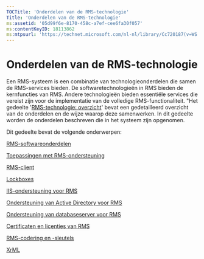 ```yaml
---
TOCTitle: 'Onderdelen van de RMS-technologie'
Title: 'Onderdelen van de RMS-technologie'
ms:assetid: '05d99f6e-8170-458c-a7ef-cee6fa30f057'
ms:contentKeyID: 18113862
ms:mtpsurl: 'https://technet.microsoft.com/nl-nl/library/Cc720187(v=WS.10)'
---
```


Onderdelen van de RMS-technologie
=================================

Een RMS-systeem is een combinatie van technologieonderdelen die samen de RMS-services bieden. De softwaretechnologieën in RMS bieden de kernfuncties van RMS. Andere technologieën bieden essentiële services die vereist zijn voor de implementatie van de volledige RMS-functionaliteit. "Het gedeelte '[RMS-technologie: overzicht](https://technet.microsoft.com/eb48c3de-e038-4fcb-a091-b67ea4fe0dc7)' bevat een gedetailleerd overzicht van de onderdelen en de wijze waarop deze samenwerken. In dit gedeelte worden de onderdelen beschreven die in het systeem zijn opgenomen.

Dit gedeelte bevat de volgende onderwerpen:

[RMS-softwareonderdelen](https://technet.microsoft.com/e38a840e-f390-48fd-8354-50108a64f5ca)

[Toepassingen met RMS-ondersteuning](https://technet.microsoft.com/30bb5565-81d3-43d9-a64d-cf0c5b990712)

[RMS-client](https://technet.microsoft.com/03294fa2-8350-430d-b4b0-03d5169937c2)

[Lockboxes](https://technet.microsoft.com/820d398d-a09c-434b-9911-449feecec655)

[IIS-ondersteuning voor RMS](https://technet.microsoft.com/bd4dc69f-1e4e-4e95-9ae2-c925d8a14d4c)

[Ondersteuning van Active Directory voor RMS](https://technet.microsoft.com/9589127d-19b3-44f1-b7a1-01992e78218a)

[Ondersteuning van databaseserver voor RMS](https://technet.microsoft.com/c9844783-e6c4-49b4-8e7f-0f0377143b44)

[Certificaten en licenties van RMS](https://technet.microsoft.com/91916ecb-9e5d-49e8-ab65-ef2c56339b83)

[RMS-codering en -sleutels](https://technet.microsoft.com/6ed69817-dab0-4845-b2a4-74203f95f7cf)

[XrML](https://technet.microsoft.com/eac518b8-c040-4618-94a1-4353500c355c)
